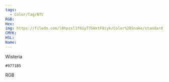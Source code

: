 ```yaml
---
tags:
  - Color/Tag/NTC
RGB:
Hex:
img: https://filedn.com/l0hpzxl1f01yT7GHxtF8cyk/Color%20Snake/standard_csv_to_svg//9771B5.svg
CMYK:
HSL:
Name:
---
```

Wisteria
```palette
#9771B5
```
RGB
